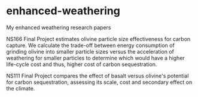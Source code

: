 # enhanced-weathering
My enhanced weathering research papers

NS166 Final Project estimates olivine particle size effectiveness for carbon capture. We calculate the trade-off between energy consumption of grinding olivine into smaller particle sizes versus the acceleration of weathering for smaller particles to determine which would have a higher life-cycle cost and thus, higher cost of carbon sequestration. 

NS111 Final Project compares the effect of basalt versus olivine's potential for carbon sequestration, assessing its scale, cost and secondary effect on the climate. 

